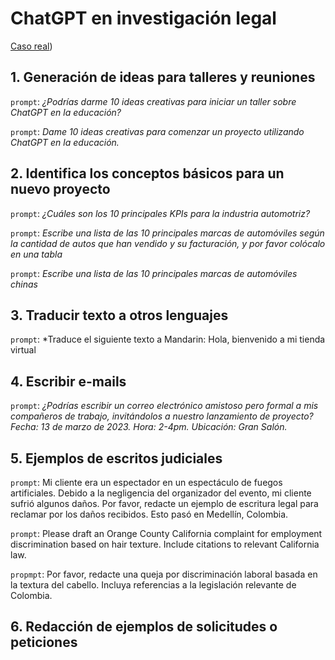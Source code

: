 ﻿# ChatGPT en investigación legal
 
 
[Caso real](https://www.dw.com/es/resuelven-en-colombia-el-primer-caso-jur%C3%ADdico-con-la-ayuda-de-robot-chatgpt/a-64597510#:~:text=Un%20juez%20de%20Colombia%20resolvi%C3%B3,inteligencia%20artificial%20en%20el%20pa%C3%ADs))
 
 
 ## 1. Generación de ideas para talleres y reuniones 
 
 `prompt`: *¿Podrías darme 10 ideas creativas para iniciar un taller sobre ChatGPT en la educación?* 
 
 `prompt`: *Dame 10 ideas creativas para comenzar un proyecto utilizando ChatGPT en la educación.*

## 2. Identifica los conceptos básicos para un nuevo proyecto

`prompt`: *¿Cuáles son los 10 principales KPIs para la industria automotriz?*

`prompt`: *Escribe una lista de las 10 principales marcas de automóviles según la cantidad de autos que han vendido y su facturación, y por favor colócalo en una tabla*

`prompt`: *Escribe una lista de las 10 principales marcas de automóviles chinas*

## 3. Traducir texto a otros lenguajes

`prompt`: *Traduce el siguiente texto a Mandarin: Hola, bienvenido a mi tienda virtual

## 4. Escribir e-mails

`prompt`: *¿Podrías escribir un correo electrónico amistoso pero formal a mis compañeros de trabajo, invitándolos a nuestro lanzamiento de proyecto? Fecha: 13 de marzo de 2023. Hora: 2-4pm. Ubicación: Gran Salón.*

## 5. Ejemplos de escritos judiciales

`prompt`: Mi cliente era un espectador en un espectáculo de fuegos artificiales. Debido a la negligencia del organizador del evento, mi cliente sufrió algunos daños. Por favor, redacte un ejemplo de escritura legal para reclamar por los daños recibidos. Esto pasó en Medellín, Colombia.

`prompt`: Please draft an Orange County California complaint for employment discrimination based on hair texture. Include citations to relevant California law.

`propmpt`: Por favor, redacte una queja por discriminación laboral basada en la textura del cabello. Incluya referencias a la legislación relevante de Colombia.

## 6. Redacción de ejemplos de solicitudes o peticiones

